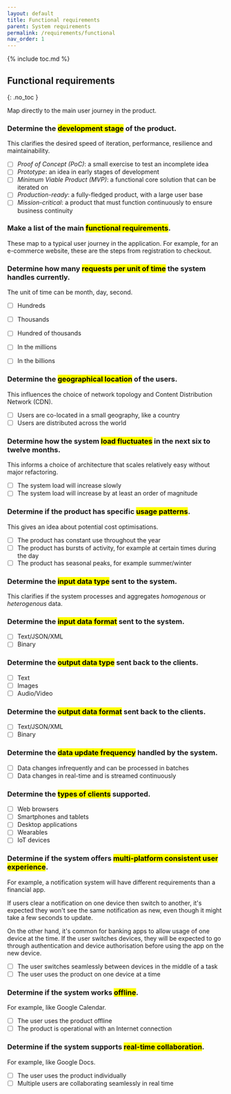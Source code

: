 ```yaml
---
layout: default
title: Functional requirements
parent: System requirements
permalink: /requirements/functional
nav_order: 1
---
```


{% include toc.md %}

## Functional requirements
{: .no_toc }

Map directly to the main user journey in the product.

### Determine the <mark>development stage</mark> of the product.

This clarifies the desired speed of iteration, performance, resilience and maintainability.

- [ ] _Proof of Concept (PoC)_: a small exercise to test an incomplete idea
- [ ] _Prototype_: an idea in early stages of development
- [ ] _Minimum Viable Product (MVP)_: a functional core solution that can be iterated on
- [ ] _Production-ready_: a fully-fledged product, with a large user base
- [ ] _Mission-critical_: a product that must function continuously to ensure business continuity

### Make a list of the main <mark>functional requirements</mark>.

These map to a typical user journey in the application. For example, for an e-commerce website, these are the steps from registration to checkout.


### Determine how many <mark>requests per unit of time</mark> the system handles currently.

The unit of time can be month, day, second.

- [ ] Hundreds
- [ ] Thousands
- [ ] Hundred of thousands
- [ ] In the millions
- [ ] In the billions


### Determine the <mark>geographical location</mark> of the users. 

This influences the choice of network topology and Content Distribution Network (CDN).

- [ ] Users are co-located in a small geography, like a country
- [ ] Users are distributed across the world

### Determine how the system <mark>load fluctuates</mark> in the next six to twelve months.

This informs a choice of architecture that scales relatively easy without major refactoring.

- [ ] The system load will increase slowly
- [ ] The system load will increase by at least an order of magnitude

### Determine if the product has specific <mark>usage patterns</mark>.

This gives an idea about potential cost optimisations.

- [ ] The product has constant use throughout the year
- [ ] The product has bursts of activity, for example at certain times during the day
- [ ] The product has seasonal peaks, for example summer/winter

### Determine the <mark>input data type</mark> sent to the system.

This clarifies if the system processes and aggregates _homogenous_ or _heterogenous_ data.

### Determine the <mark>input data format</mark> sent to the system.

- [ ] Text/JSON/XML
- [ ] Binary

### Determine the <mark>output data type</mark> sent back to the clients.

- [ ] Text
- [ ] Images
- [ ] Audio/Video

### Determine the <mark>output data format</mark> sent back to the clients.

- [ ] Text/JSON/XML
- [ ] Binary

### Determine the <mark>data update frequency</mark> handled by the system.

- [ ] Data changes infrequently and can be processed in batches
- [ ] Data changes in real-time and is streamed continuously

### Determine the <mark>types of clients</mark> supported.

- [ ] Web browsers
- [ ] Smartphones and tablets
- [ ] Desktop applications
- [ ] Wearables
- [ ] IoT devices

### Determine if the system offers <mark>multi-platform consistent user experience</mark>.

<div class="note" markdown="1">

For example, a notification system will have different requirements than a financial app.

If users clear a notification on one device then switch to another, it's expected they won't see the same notification as new, even though it might take a few seconds to update.

On the other hand, it's common for banking apps to allow usage of one device at the time. If the
user switches devices, they will be expected to go through authentication and device authorisation before using the app on the new device.

</div>

- [ ] The user switches seamlessly between devices in the middle of a task
- [ ] The user uses the product on one device at a time

### Determine if the system works <mark>offline</mark>.

For example, like Google Calendar.

- [ ] The user uses the product offline
- [ ] The product is operational with an Internet connection

### Determine if the system supports <mark>real-time collaboration</mark>.

For example, like Google Docs.

- [ ] The user uses the product individually
- [ ] Multiple users are collaborating seamlessly in real time